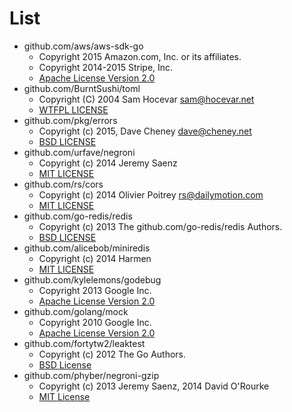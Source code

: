 # List
- github.com/aws/aws-sdk-go
  - Copyright 2015 Amazon.com, Inc. or its affiliates.
  - Copyright 2014-2015 Stripe, Inc.
  - [Apache License Version 2.0](https://github.com/aws/aws-sdk-go/blob/master/LICENSE.txt)
- github.com/BurntSushi/toml
  - Copyright (C) 2004 Sam Hocevar <sam@hocevar.net>
  - [WTFPL LICENSE](https://github.com/BurntSushi/toml/blob/master/COPYING)
- github.com/pkg/errors
  - Copyright (c) 2015, Dave Cheney <dave@cheney.net>
  - [BSD LICENSE](https://github.com/pkg/errors/blob/master/LICENSE)
- github.com/urfave/negroni
  - Copyright (c) 2014 Jeremy Saenz
  - [MIT LICENSE](https://github.com/urfave/negroni/blob/master/LICENSE)
- github.com/rs/cors
  - Copyright (c) 2014 Olivier Poitrey <rs@dailymotion.com>
  - [MIT LICENSE](https://github.com/rs/cors/blob/master/LICENSE)
- github.com/go-redis/redis
  - Copyright (c) 2013 The github.com/go-redis/redis Authors.
  - [BSD LICENSE](https://github.com/go-redis/redis/blob/v5/LICENSE)
- github.com/alicebob/miniredis
  - Copyright (c) 2014 Harmen
  - [MIT LICENSE](https://github.com/alicebob/miniredis/blob/master/LICENSE)
- github.com/kylelemons/godebug
  - Copyright 2013 Google Inc.
  - [Apache License Version 2.0](https://github.com/kylelemons/godebug/blob/master/LICENSE)
- github.com/golang/mock
  - Copyright 2010 Google Inc.
  - [Apache License Version 2.0](https://github.com/golang/mock/blob/master/LICENSE)
- github.com/fortytw2/leaktest
  - Copyright (c) 2012 The Go Authors.
  - [BSD License](https://github.com/fortytw2/leaktest/blob/master/LICENSE)
- github.com/phyber/negroni-gzip
  - Copyright (c) 2013 Jeremy Saenz, 2014 David O'Rourke
  - [MIT License](https://github.com/phyber/negroni-gzip/blob/master/LICENSE)
